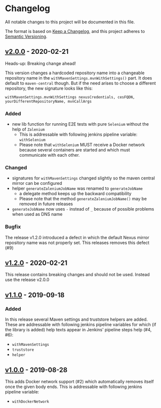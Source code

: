 # Changelog
All notable changes to this project will be documented in this file.

The format is based on [Keep a Changelog](https://keepachangelog.com/en/1.0.0/),
and this project adheres to [Semantic Versioning](https://semver.org/spec/v2.0.0.html).

## [v2.0.0](https://github.com/cloudogu/zalenium-build-lib/releases/tag/v2.0.0) - 2020-02-21

Heads-up: Breaking change ahead!

This version changes a hardcoded repository name into a changeable repository name in the `withMavenSettings.mvnWithSettings()` part. It does default to `maven-central` though. But if the need arises to choose a different repository, the new signature looks like this:
```
withMavenSettings.mvnWithSettings nexusCredentials, cesFQDN, yourDifferentRepositoryName, mvnCallArgs
```

### Added
- new lib function for running E2E tests with pure `Selenium` without the help of `Zalenium`
  - This is addressable with following jenkins pipeline variable: `withSelenium`
  - Please note that `withSelenium` MUST receive a Docker network because several containers are started and which must communicate with each other.

### Changed
- signatures for `withMavenSettings` changed slightly so the maven central mirror can be configured
- helper `generateZaleniumJobName` was renamed to `generateJobName`
   - a delegate method keeps up the backward compatibility
   - Please note that the method `generateZaleniumJobName()` may be removed in future releases
- `generateJobName` now uses `-` instead of `_` because of possible problems when used as DNS name 

### Bugfix

The release v1.2.0 introduced a defect in which the default Nexus mirror repository name was not properly set. This releases removes this defect (#9)

## [v1.2.0](https://github.com/cloudogu/zalenium-build-lib/releases/tag/v1.1.0) - 2020-02-21

This release contains breaking changes and should not be used. Instead use the release v2.0.0

## [v1.1.0](https://github.com/cloudogu/zalenium-build-lib/releases/tag/v1.1.0) - 2019-09-18 

### Added

In this release several Maven settings and truststore helpers are added. These are addressable with following jenkins pipeline variables for which (if the library is added) help texts appear in Jenkins' pipeline steps help (#4, #6):
- `withMavenSettings`
- `truststore`
- `helper`

   
## [v1.0.0](https://github.com/cloudogu/zalenium-build-lib/releases/tag/v1.0.0) - 2019-08-28

This adds Docker network support (#2) which automatically removes itself once the given body ends. This is addressable with following jenkins pipeline variable:
- `withDockerNetwork`
